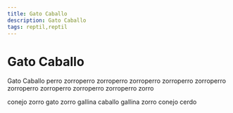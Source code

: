 ```yaml
---
title: Gato Caballo
description: Gato Caballo
tags: reptil,reptil
---
```


# Gato Caballo

Gato Caballo perro zorroperro zorroperro zorroperro zorroperro zorroperro zorroperro zorroperro zorroperro zorroperro zorro

conejo zorro gato zorro gallina caballo gallina zorro conejo cerdo